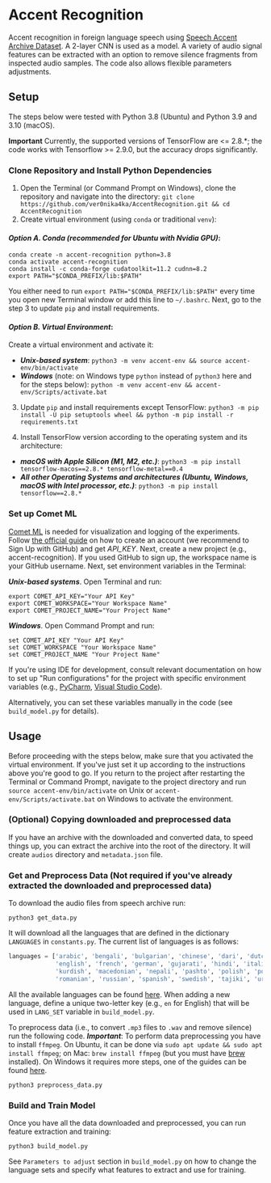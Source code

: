 # Accent Recognition

Accent recognition in foreign language speech using [Speech Accent Archive Dataset](https://accent.gmu.edu/howto.php). A 2-layer CNN is used as a model.
A variety of audio signal features can be extracted with an option to remove silence fragments from inspected audio samples.
The code also allows flexible parameters adjustments.


## Setup
The steps below were tested with Python 3.8 (Ubuntu) and Python 3.9 and 3.10 (macOS).

**Important** Currently, the supported versions of TensorFlow are <= 2.8.*; the code works with Tensorflow >= 2.9.0, but the accuracy drops significantly.

### Clone Repository and Install Python Dependencies
1. Open the Terminal (or Command Prompt on Windows), clone the repository and navigate into the directory:
`git clone https://github.com/ver0nika4ka/AccentRecognition.git && cd AccentRecognition` 
2. Create virtual environment (using `conda` or traditional `venv`):

#### _Option A. Conda (recommended for Ubuntu with Nvidia GPU)_:
```shell
conda create -n accent-recognition python=3.8
conda activate accent-recognition
conda install -c conda-forge cudatoolkit=11.2 cudnn=8.2
export PATH="$CONDA_PREFIX/lib:$PATH"
```

You either need to run `export PATH="$CONDA_PREFIX/lib:$PATH"` every time you open new Terminal window or add this line to `~/.bashrc`.
Next, go to the step 3 to update `pip` and install requirements.

#### _Option B. Virtual Environment_:
Create a virtual environment and activate it:
- ***Unix-based system***:
    `python3 -m venv accent-env && source accent-env/bin/activate`
- ***Windows*** (note: on Windows type `python` instead of `python3` here and for the steps below):
    `python -m venv accent-env && accent-env/Scripts/activate.bat`

3. Update `pip` and install requirements except TensorFlow:
    `python3 -m pip install -U pip setuptools wheel && python -m pip install -r requirements.txt`

4. Install TensorFlow version according to the operating system and its architecture:
- ***macOS with Apple Silicon (M1, M2, etc.)***:
    `python3 -m pip install tensorflow-macos==2.8.* tensorflow-metal==0.4`
- ***All other Operating Systems and architectures (Ubuntu, Windows, macOS with Intel processor, etc.)***:
    `python3 -m pip install tensorflow==2.8.*`

### Set up Comet ML
[Comet ML](https://www.comet.com/site/) is needed for visualization and logging of the experiments. 
Follow [the official guide](https://www.comet.com/docs/v2/guides/getting-started/quickstart/) 
on how to create an account (we recommend to Sign Up with GitHub) and get *API_KEY*. Next, create a new project (e.g., accent-recognition).
If you used GitHub to sign up, the workspace name is your GitHub username. Next, set environment variables in the Terminal:

***Unix-based systems***. Open Terminal and run: 
```shell
export COMET_API_KEY="Your API Key"
export COMET_WORKSPACE="Your Workspace Name"
export COMET_PROJECT_NAME="Your Project Name"
```

***Windows***. Open Command Prompt and run:
```commandline
set COMET_API_KEY "Your API Key"
set COMET_WORKSPACE "Your Workspace Name"
set COMET_PROJECT_NAME "Your Project Name"
```

If you're using IDE for development, consult relevant documentation on how to set up 
"Run configurations" for the project with specific environment variables (e.g., 
[PyCharm](https://www.jetbrains.com/help/pycharm/run-debug-configuration-python.html), 
[Visual Studio Code](https://code.visualstudio.com/docs/python/environments#_environment-variables)).

Alternatively, you can set these variables manually in the code (see `build_model.py` for details).

## Usage
Before proceeding with the steps below, make sure that you activated the virtual environment. If you've just set it up according to the instructions above you're good to go. If you return to the project after restarting the Terminal or Command Prompt, navigate to the project directory and run `source accent-env/bin/activate` on Unix or `accent-env/Scripts/activate.bat` on Windows to activate the environment.

### (Optional) Copying downloaded and preprocessed data
If you have an archive with the downloaded and converted data, to speed things up, you can extract the archive into the root of the directory. It will create `audios` directory and `metadata.json` file.

### Get and Preprocess Data (Not required if you've already extracted the downloaded and preprocessed data)
To download the audio files from speech archive run:
```shell
python3 get_data.py
```

It will download all the languages that are defined in the dictionary `LANGUAGES` in `constants.py`. The current list of languages is as follows:
```python
languages = ['arabic', 'bengali', 'bulgarian', 'chinese', 'dari', 'dutch',
             'english', 'french', 'german', 'gujarati', 'hindi', 'italian',
             'kurdish', 'macedonian', 'nepali', 'pashto', 'polish', 'portuguese',
             'romanian', 'russian', 'spanish', 'swedish', 'tajiki', 'urdu']
```
All the available languages can be found [here](https://accent.gmu.edu/browse_language.php). When adding a new language, define a unique two-letter key (e.g., `en` for English) that will be used in `LANG_SET` variable in `build_model.py`. 

To preprocess data (i.e., to convert `.mp3` files to `.wav` and remove silence) run the following code. ***Important***: To perform data preprocessing you have to install `ffmpeg`. On Ubuntu, it can be done via `sudo apt update && sudo apt install ffmpeg`; on Mac: `brew install ffmpeg` (but you must have [brew](https://brew.sh/) installed). On Windows it requires more steps, one of the guides can be found [here](https://www.geeksforgeeks.org/how-to-install-ffmpeg-on-windows/).
```shell
python3 preprocess_data.py
```

### Build and Train Model
Once you have all the data downloaded and preprocessed, you can run feature extraction and training:
```shell
python3 build_model.py
```
See `Parameters to adjust` section in `build_model.py` on how to change the language sets and specify what features to extract and use for training.
